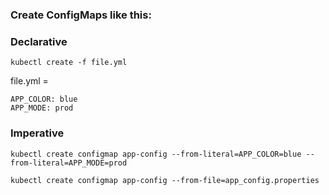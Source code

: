 ### Create ConfigMaps like this:

### Declarative

```shell
kubectl create -f file.yml
```

file.yml =

```shell
APP_COLOR: blue
APP_MODE: prod
```

### Imperative

```shell
kubectl create configmap app-config --from-literal=APP_COLOR=blue --from-literal=APP_MODE=prod
```

```shell
kubectl create configmap app-config --from-file=app_config.properties
```
